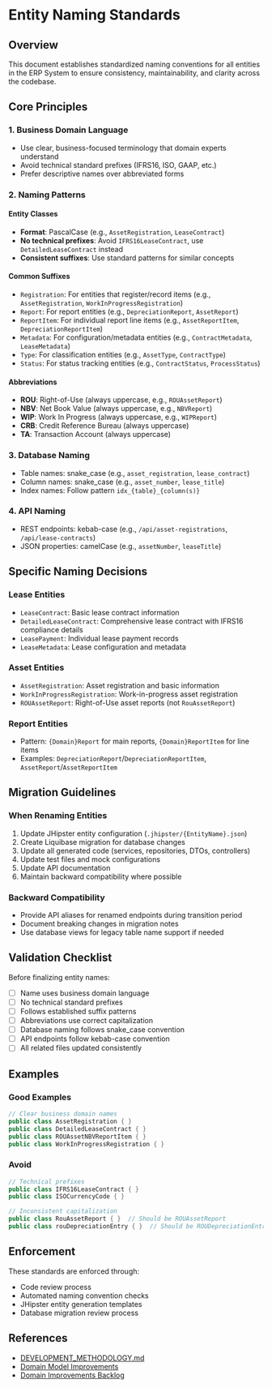 # Entity Naming Standards

## Overview
This document establishes standardized naming conventions for all entities in the ERP System to ensure consistency, maintainability, and clarity across the codebase.

## Core Principles

### 1. Business Domain Language
- Use clear, business-focused terminology that domain experts understand
- Avoid technical standard prefixes (IFRS16, ISO, GAAP, etc.)
- Prefer descriptive names over abbreviated forms

### 2. Naming Patterns

#### Entity Classes
- **Format**: PascalCase (e.g., `AssetRegistration`, `LeaseContract`)
- **No technical prefixes**: Avoid `IFRS16LeaseContract`, use `DetailedLeaseContract` instead
- **Consistent suffixes**: Use standard patterns for similar concepts

#### Common Suffixes
- `Registration`: For entities that register/record items (e.g., `AssetRegistration`, `WorkInProgressRegistration`)
- `Report`: For report entities (e.g., `DepreciationReport`, `AssetReport`)
- `ReportItem`: For individual report line items (e.g., `AssetReportItem`, `DepreciationReportItem`)
- `Metadata`: For configuration/metadata entities (e.g., `ContractMetadata`, `LeaseMetadata`)
- `Type`: For classification entities (e.g., `AssetType`, `ContractType`)
- `Status`: For status tracking entities (e.g., `ContractStatus`, `ProcessStatus`)

#### Abbreviations
- **ROU**: Right-of-Use (always uppercase, e.g., `ROUAssetReport`)
- **NBV**: Net Book Value (always uppercase, e.g., `NBVReport`)
- **WIP**: Work In Progress (always uppercase, e.g., `WIPReport`)
- **CRB**: Credit Reference Bureau (always uppercase)
- **TA**: Transaction Account (always uppercase)

### 3. Database Naming
- Table names: snake_case (e.g., `asset_registration`, `lease_contract`)
- Column names: snake_case (e.g., `asset_number`, `lease_title`)
- Index names: Follow pattern `idx_{table}_{column(s)}`

### 4. API Naming
- REST endpoints: kebab-case (e.g., `/api/asset-registrations`, `/api/lease-contracts`)
- JSON properties: camelCase (e.g., `assetNumber`, `leaseTitle`)

## Specific Naming Decisions

### Lease Entities
- `LeaseContract`: Basic lease contract information
- `DetailedLeaseContract`: Comprehensive lease contract with IFRS16 compliance details
- `LeasePayment`: Individual lease payment records
- `LeaseMetadata`: Lease configuration and metadata

### Asset Entities
- `AssetRegistration`: Asset registration and basic information
- `WorkInProgressRegistration`: Work-in-progress asset registration
- `ROUAssetReport`: Right-of-Use asset reports (not `RouAssetReport`)

### Report Entities
- Pattern: `{Domain}Report` for main reports, `{Domain}ReportItem` for line items
- Examples: `DepreciationReport`/`DepreciationReportItem`, `AssetReport`/`AssetReportItem`

## Migration Guidelines

### When Renaming Entities
1. Update JHipster entity configuration (`.jhipster/{EntityName}.json`)
2. Create Liquibase migration for database changes
3. Update all generated code (services, repositories, DTOs, controllers)
4. Update test files and mock configurations
5. Update API documentation
6. Maintain backward compatibility where possible

### Backward Compatibility
- Provide API aliases for renamed endpoints during transition period
- Document breaking changes in migration notes
- Use database views for legacy table name support if needed

## Validation Checklist

Before finalizing entity names:
- [ ] Name uses business domain language
- [ ] No technical standard prefixes
- [ ] Follows established suffix patterns
- [ ] Abbreviations use correct capitalization
- [ ] Database naming follows snake_case convention
- [ ] API endpoints follow kebab-case convention
- [ ] All related files updated consistently

## Examples

### Good Examples
```java
// Clear business domain names
public class AssetRegistration { }
public class DetailedLeaseContract { }
public class ROUAssetNBVReportItem { }
public class WorkInProgressRegistration { }
```

### Avoid
```java
// Technical prefixes
public class IFRS16LeaseContract { }
public class ISOCurrencyCode { }

// Inconsistent capitalization
public class RouAssetReport { }  // Should be ROUAssetReport
public class rouDepreciationEntry { }  // Should be ROUDepreciationEntry
```

## Enforcement

These standards are enforced through:
- Code review process
- Automated naming convention checks
- JHipster entity generation templates
- Database migration review process

## References

- [DEVELOPMENT_METHODOLOGY.md](./DEVELOPMENT_METHODOLOGY.md)
- [Domain Model Improvements](./modernization/architecture/DOMAIN_MODEL_IMPROVEMENTS.md)
- [Domain Improvements Backlog](./modernization/backlog/DOMAIN_IMPROVEMENTS_BACKLOG.md)
